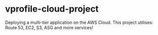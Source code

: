 # vprofile-cloud-project
Deploying a multi-tier application on the AWS Cloud. This project utilises: Route 53, EC2, S3, ASG and more services!
